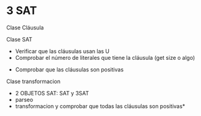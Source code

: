 # 3 SAT

Clase Cláusula

Clase SAT
- Verificar que las cláusulas usan las U
- Comprobar el número de literales que tiene la cláusula (get size o algo)
* Comprobar que las cláusulas son positivas

Clase transformacion
- 2 OBJETOS SAT: SAT y 3SAT
- parseo
- transformacion y comprobar que todas las cláusulas son positivas*
